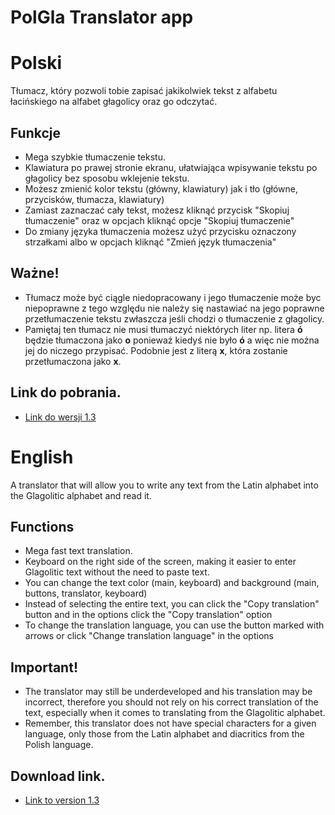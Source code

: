 # PolGla Translator app

# Polski

Tłumacz, który pozwoli tobie zapisać jakikolwiek tekst z alfabetu łacińskiego na alfabet głagolicy oraz go odczytać.

## Funkcje

- Mega szybkie tłumaczenie tekstu.
- Klawiatura po prawej stronie ekranu, ułatwiająca wpisywanie tekstu po głagolicy bez sposobu wklejenie tekstu.
- Możesz zmienić kolor tekstu (główny, klawiatury) jak i tło (główne, przycisków, tłumacza, klawiatury)
- Zamiast zaznaczać cały tekst, możesz kliknąć przycisk "Skopiuj tłumaczenie" oraz w opcjach kliknąć opcje "Skopiuj tłumaczenie"
- Do zmiany języka tłumaczenia możesz użyć przycisku oznaczony strzałkami albo w opcjach kliknąć "Zmień język tłumaczenia"
  
## Ważne!

- Tłumacz może być ciągle niedopracowany i jego tłumaczenie może byc niepoprawne z tego względu nie należy się nastawiać na jego poprawne przetłumaczenie tekstu zwłaszcza jeśli chodzi o tłumaczenie z głagolicy.
- Pamiętaj ten tłumacz nie musi tłumaczyć niektórych liter np. litera **ó** będzie tłumaczona jako **o** ponieważ kiedyś nie było **ó** a więc nie można jej do niczego przypisać. Podobnie jest z literą **x**, która zostanie przetłumaczona jako **x**.

## Link do pobrania.

- [Link do wersji 1.3](https://github.com/Igor-Ratajczak/PolGla-Tlumacz/raw/master/Wersje%20PolGla%20T%C5%82umacz/1.3v/PolGla%20T%C5%82umacz-1.3-win64.msi)

# English

A translator that will allow you to write any text from the Latin alphabet into the Glagolitic alphabet and read it.

## Functions

- Mega fast text translation.
- Keyboard on the right side of the screen, making it easier to enter Glagolitic text without the need to paste text.
- You can change the text color (main, keyboard) and background (main, buttons, translator, keyboard)
- Instead of selecting the entire text, you can click the "Copy translation" button and in the options click the "Copy translation" option
- To change the translation language, you can use the button marked with arrows or click "Change translation language" in the options

## Important!

- The translator may still be underdeveloped and his translation may be incorrect, therefore you should not rely on his correct translation of the text, especially when it comes to translating from the Glagolitic alphabet.
- Remember, this translator does not have special characters for a given language, only those from the Latin alphabet and diacritics from the Polish language.

## Download link.

- [Link to version 1.3](https://github.com/Igor-Ratajczak/PolGla-Tlumacz/raw/master/Wersje%20PolGla%20T%C5%82umacz/1.3v/PolGla%20T%C5%82umacz-1.3-win64.msi)
